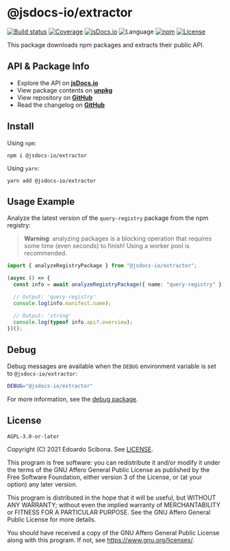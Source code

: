 # @jsdocs-io/extractor

[![Build status](https://img.shields.io/github/actions/workflow/status/jsdocs-io/extractor/main.yml?branch=main)](https://github.com/jsdocs-io/extractor/actions/workflows/main.yml?query=workflow%3ACI)
[![Coverage](https://img.shields.io/codecov/c/gh/jsdocs-io/extractor)](https://codecov.io/gh/jsdocs-io/extractor)
[![jsDocs.io](https://img.shields.io/badge/jsDocs.io-reference-blue)](https://www.jsdocs.io/package/@jsdocs-io/extractor)
![Language](https://img.shields.io/github/languages/top/jsdocs-io/extractor)
[![npm](https://img.shields.io/npm/v/@jsdocs-io/extractor)](https://www.npmjs.com/package/@jsdocs-io/extractor)
[![License](https://img.shields.io/github/license/jsdocs-io/extractor)](https://github.com/jsdocs-io/extractor/blob/main/LICENSE)

This package downloads npm packages and extracts their public API.

## API & Package Info

- Explore the API on [**jsDocs.io**](https://www.jsdocs.io/package/@jsdocs-io/extractor)
- View package contents on [**unpkg**](https://unpkg.com/@jsdocs-io/extractor/)
- View repository on [**GitHub**](https://github.com/jsdocs-io/extractor)
- Read the changelog on [**GitHub**](https://github.com/jsdocs-io/extractor/blob/main/CHANGELOG.md)

## Install

Using `npm`:

```
npm i @jsdocs-io/extractor
```

Using `yarn`:

```
yarn add @jsdocs-io/extractor
```

## Usage Example

Analyze the latest version of the `query-registry` package from the npm registry:

> **Warning**: analyzing packages is a blocking operation that requires some time (even seconds) to finish! Using a worker pool is recommended.

```typescript
import { analyzeRegistryPackage } from "@jsdocs-io/extractor";

(async () => {
  const info = await analyzeRegistryPackage({ name: "query-registry" });

  // Output: 'query-registry'
  console.log(info.manifest.name);

  // Output: 'string'
  console.log(typeof info.api?.overview);
})();
```

## Debug

Debug messages are available when the `DEBUG` environment variable is set to `@jsdocs-io/extractor`:

```bash
DEBUG="@jsdocs-io/extractor"
```

For more information, see the [debug package](https://www.npmjs.com/package/debug).

## License

    AGPL-3.0-or-later

Copyright (C) 2021 Edoardo Scibona. See [LICENSE](LICENSE).

This program is free software: you can redistribute it and/or modify
it under the terms of the GNU Affero General Public License as published by
the Free Software Foundation, either version 3 of the License, or
(at your option) any later version.

This program is distributed in the hope that it will be useful,
but WITHOUT ANY WARRANTY; without even the implied warranty of
MERCHANTABILITY or FITNESS FOR A PARTICULAR PURPOSE. See the
GNU Affero General Public License for more details.

You should have received a copy of the GNU Affero General Public License
along with this program. If not, see <https://www.gnu.org/licenses/>.
